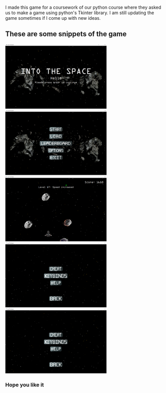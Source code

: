 I made this game for a coursework of our python course where they asked us to make a game using python's Tkinter library.
I am still updating the game sometimes if I come up with new ideas.

## These are some snippets of the game
<img src="https://github.com/Arfii20/Tkinter-game/blob/main/Snippets%20of%20the%20game/Intro%20Screen.png" width = "320"/>    <img src="https://github.com/Arfii20/Tkinter-game/blob/main/Snippets%20of%20the%20game/Main%20Menu.png" width = "320"/>    <img src="https://github.com/Arfii20/Tkinter-game/blob/main/Snippets%20of%20the%20game/Ingame.png" width = "320"/>    <img src="https://github.com/Arfii20/Tkinter-game/blob/main/Snippets%20of%20the%20game/Options%20Menu.png" width = "320"/>    <img src="https://github.com/Arfii20/Tkinter-game/blob/main/Snippets%20of%20the%20game/Options%20Menu.png" width = "320"/>

### Hope you like it
